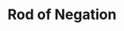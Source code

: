 ---
title: "Rod of Negation"

rod:
  aura: "Strong varied"
  casterLevel: "15th"
  prerequisites:
    feats: ["{% feat_link craft-rod %}"]
    spells: ["{% spell_link dispel-magic %}", "{% spell_link limited-wish %} or {% spell_link miracle %}"]
    special: []
  marketPrice: 37000
  description: |
    This device negates the spell or spell-like function or functions of magic items. The wielder points the rod at the magic item, and a pale gray beam shoots forth to touch the target device, attacking as a ray (a ranged touch attack). The ray functions as a {% spell_link dispel-magic-greater %} spell, except it only affects magic items. To negate instantaneous effects from an item, the rod wielder needs to have used a ready action. The dispel check uses the rod's caster level (15th). The target item gets no saving throw, although the rod can't negate artifacts (even minor artifacts). The rod can function three times per day.
---